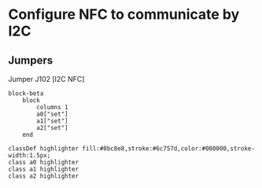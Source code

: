 # Configure NFC to communicate by I2C

## Jumpers

Jumper J102 [I2C NFC]
```mermaid
block-beta
    block
        columns 1
        a0["set"]
        a1["set"]
        a2["set"]
    end

classDef highlighter fill:#8bc8e8,stroke:#6c757d,color:#000000,stroke-width:1.5px;
class a0 highlighter
class a1 highlighter
class a2 highlighter
```